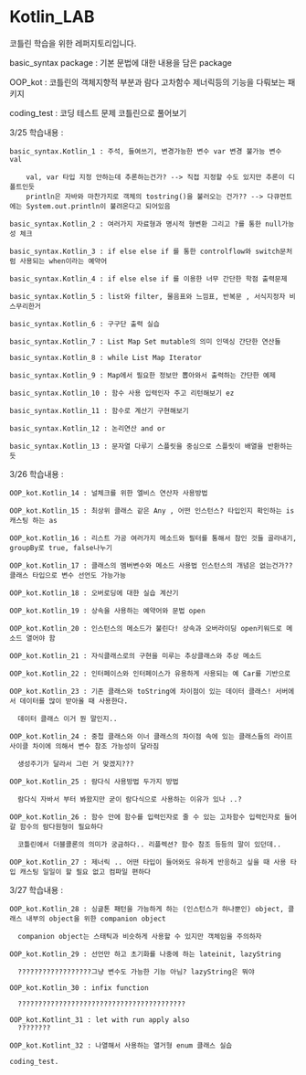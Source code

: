 # Kotlin_LAB
코틀린 학습을 위한 레퍼지토리입니다.


basic_syntax package : 기본 문법에 대한 내용을 담은 package
  
OOP_kot : 코틀린의 객체지향적 부분과 람다 고차함수 제너릭등의 기능을 다뤄보는 패키지

coding_test : 코딩 테스트 문제 코틀린으로 풀어보기

3/25 학습내용 : 
  
    basic_syntax.Kotlin_1 : 주석, 들여쓰기, 변경가능한 변수 var 변경 불가능 변수 val
      
        val, var 타입 지정 안하는데 추론하는건가? --> 직접 지정할 수도 있지만 추론이 디폴트인듯 
        println은 자바와 마찬가지로 객체의 tostring()을 불러오는 건가?? --> 다큐먼트에는 System.out.println이 불려온다고 되어있음
      
    basic_syntax.Kotlin_2 : 여러가지 자료형과 명시적 형변환 그리고 ?를 통한 null가능성 체크
  
    basic_syntax.Kotlin_3 : if else else if 를 통한 controlflow와 switch문처럼 사용되는 when이라는 예약어
      
    basic_syntax.Kotlin_4 : if else else if 를 이용한 너무 간단한 학점 출력문제 
    
    basic_syntax.Kotlin_5 : list와 filter, 물음표와 느낌표, 반복문 , 서식지정자 비스무리한거
    
    basic_syntax.Kotlin_6 : 구구단 출력 실습
    
    basic_syntax.Kotlin_7 : List Map Set mutable의 의미 인덱싱 간단한 연산들
    
    basic_syntax.Kotlin_8 : while List Map Iterator
    
    basic_syntax.Kotlin_9 : Map에서 필요한 정보만 뽑아와서 출력하는 간단한 예제 
    
    basic_syntax.Kotlin_10 : 함수 사용 입력인자 주고 리턴해보기 ez
    
    basic_syntax.Kotlin_11 : 함수로 계산기 구현해보기
    
    basic_syntax.Kotlin_12 : 논리연산 and or
    
    basic_syntax.Kotlin_13 : 문자열 다루기 스플릿을 중심으로 스플릿이 배열을 반환하는 듯

3/26 학습내용 :
    
    OOP_kot.Kotlin_14 : 널체크를 위한 엘비스 연산자 사용방법 
    
    OOP_kot.Kotlin_15 : 최상위 클래스 같은 Any , 어떤 인스턴스? 타입인지 확인하는 is 캐스팅 하는 as
    
    OOP_kot.Kotlin_16 : 리스트 가공 여러가지 메소드와 필터를 통해서 참인 것들 골라내기, groupBy로 true, false나누기 
    
    OOP_kot.Kotlin_17 : 클래스의 멤버변수와 메소드 사용법 인스턴스의 개념은 없는건가?? 클래스 타입으로 변수 선언도 가능가능
    
    OOP_kot.Kotlin_18 : 오버로딩에 대한 실습 계산기
    
    OOP_kot.Kotlin_19 : 상속을 사용하는 예약어와 문법 open 
    
    OOP_kot.Kotlin_20 : 인스턴스의 메소드가 불린다! 상속과 오버라이딩 open키워드로 메소드 열어야 함
    
    OOP_kot.Kotlin_21 : 자식클래스로의 구현을 미루는 추상클래스와 추상 메소드 
    
    OOP_kot.Kotlin_22 : 인터페이스와 인터페이스가 유용하게 사용되는 예 Car를 기반으로 
    
    OOP_kot.Kotlin_23 : 기존 클래스와 toString에 차이점이 있는 데이터 클래스! 서버에서 데이터를 많이 받아올 때 사용한다. 
      
      데이터 클래스 이거 뭔 말인지..
    
    OOP_kot.Kotlin_24 : 중첩 클래스와 이너 클래스의 차이점 속에 있는 클래스들의 라이프사이클 차이에 의해서 변수 참조 가능성이 달라짐
    
      생성주기가 달라서 그런 거 맞겠지???
      
    OOP_kot.Kotlin_25 : 람다식 사용방법 두가지 방법 
      
      람다식 자바서 부터 봐왔지만 굳이 람다식으로 사용하는 이유가 있나 ..?
    
    OOP_kot.Kotlin_26 : 함수 안에 함수를 입력인자로 줄 수 있는 고차함수 입력인자로 들어갈 함수의 람다원형이 필요하다
    
      코틀린에서 더블콜론의 의미가 궁금하다.. 리플렉션? 함수 참조 등등의 말이 있던데.. 
    
    OOP_kot.Kotlin_27 : 제너릭 .. 어떤 타입이 들어와도 유하게 반응하고 싶을 때 사용 타입 캐스팅 일일이 할 필요 없고 컴파일 편하다
    
3/27 학습내용 :
    
    OOP_kot.Kotlin_28 : 싱글톤 패턴을 가능하게 하는 (인스턴스가 하나뿐인) object, 클래스 내부의 object을 위한 companion object
    
      companion object는 스태틱과 비슷하게 사용할 수 있지만 객체임을 주의하자 
     
    OOP_kot.Kotlin_29 : 선언만 하고 초기화를 나중에 하는 lateinit, lazyString 
    
      ??????????????????그냥 변수도 가능한 기능 아님? lazyString은 뭐야 
      
    OOP_kot.Kotlin_30 : infix function 
    
      ?????????????????????????????????????????
    
    OOP_kot.Kotlint_31 : let with run apply also
      ????????
      
    OOP_kot.Kotlint_32 : 나열해서 사용하는 열거형 enum 클래스 실습
    
    coding_test.
